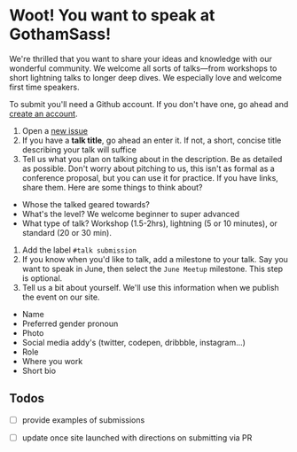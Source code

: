 # Woot! You want to speak at GothamSass!

We're thrilled that you want to share your ideas and knowledge with our wonderful community. We welcome all sorts of talks—from workshops to short lightning talks to longer deep dives. We especially love and welcome first time speakers. 

To submit you'll need a Github account. If you don't have one, go ahead and [create an account](https://github.com/). 

1. Open a [new issue](https://github.com/GothamSass/chrysler/issues/new)
1. If you have a **talk title**, go ahead an enter it. If not, a short, concise title describing your talk will suffice
1. Tell us what you plan on talking about in the description. Be as detailed as possible. Don't worry about pitching to us, this isn't as formal as a conference proposal, but you can use it for practice. If you have links, share them. Here are some things to think about?
  * Whose the talked geared towards?
  * What's the level? We welcome beginner to super advanced
  * What type of talk? Workshop (1.5-2hrs), lightning (5 or 10 minutes), or standard (20 or 30 min).
1. Add the label `#talk submission`
1. If you know when you'd like to talk, add a milestone to your talk. Say you want to speak in June, then select the `June Meetup` milestone. This step is optional. 
1. Tell us a bit about yourself. We'll use this information when we publish the event on our site. 
  * Name
  * Preferred gender pronoun
  * Photo
  * Social media addy's (twitter, codepen, dribbble, instagram...)
  * Role
  * Where you work
  * Short bio 

## Todos

- [ ] provide examples of submissions
- [ ] update once site launched with directions on submitting via PR

